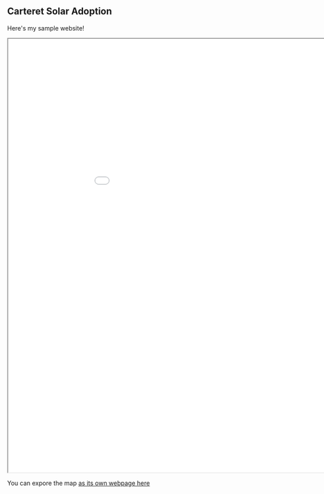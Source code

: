 ## Carteret Solar Adoption

Here's my sample website!

<iframe src="Carteret.html" height="1000" width="1000"></iframe>

You can expore the map [as its own webpage here](Carteret.html)
